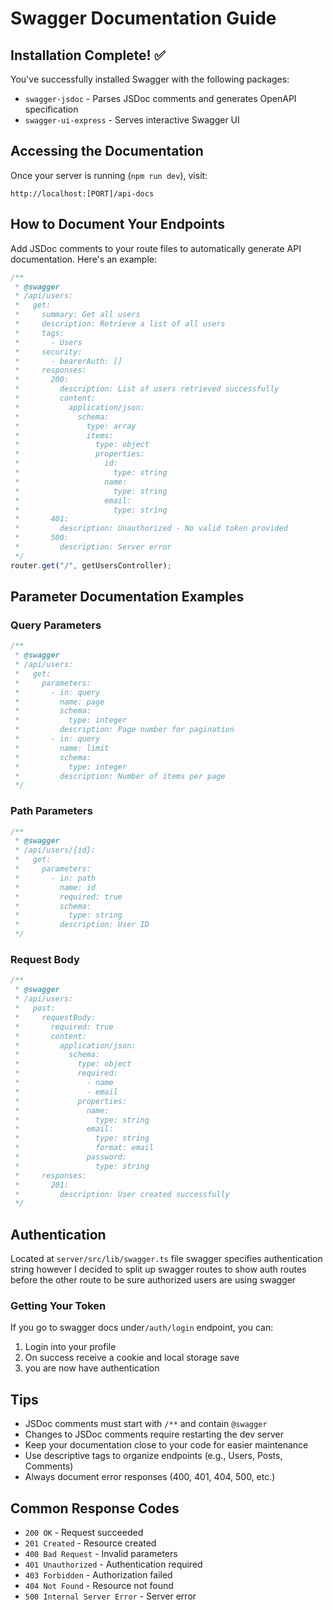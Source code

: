 # Swagger Documentation Guide

## Installation Complete! ✅

You've successfully installed Swagger with the following packages:

- `swagger-jsdoc` - Parses JSDoc comments and generates OpenAPI specification
- `swagger-ui-express` - Serves interactive Swagger UI

## Accessing the Documentation

Once your server is running (`npm run dev`), visit:

```
http://localhost:[PORT]/api-docs
```

## How to Document Your Endpoints

Add JSDoc comments to your route files to automatically generate API documentation. Here's an example:

```typescript
/**
 * @swagger
 * /api/users:
 *   get:
 *     summary: Get all users
 *     description: Retrieve a list of all users
 *     tags:
 *       - Users
 *     security:
 *       - bearerAuth: []
 *     responses:
 *       200:
 *         description: List of users retrieved successfully
 *         content:
 *           application/json:
 *             schema:
 *               type: array
 *               items:
 *                 type: object
 *                 properties:
 *                   id:
 *                     type: string
 *                   name:
 *                     type: string
 *                   email:
 *                     type: string
 *       401:
 *         description: Unauthorized - No valid token provided
 *       500:
 *         description: Server error
 */
router.get("/", getUsersController);
```

## Parameter Documentation Examples

### Query Parameters

```typescript
/**
 * @swagger
 * /api/users:
 *   get:
 *     parameters:
 *       - in: query
 *         name: page
 *         schema:
 *           type: integer
 *         description: Page number for pagination
 *       - in: query
 *         name: limit
 *         schema:
 *           type: integer
 *         description: Number of items per page
 */
```

### Path Parameters

```typescript
/**
 * @swagger
 * /api/users/{id}:
 *   get:
 *     parameters:
 *       - in: path
 *         name: id
 *         required: true
 *         schema:
 *           type: string
 *         description: User ID
 */
```

### Request Body

```typescript
/**
 * @swagger
 * /api/users:
 *   post:
 *     requestBody:
 *       required: true
 *       content:
 *         application/json:
 *           schema:
 *             type: object
 *             required:
 *               - name
 *               - email
 *             properties:
 *               name:
 *                 type: string
 *               email:
 *                 type: string
 *                 format: email
 *               password:
 *                 type: string
 *     responses:
 *       201:
 *         description: User created successfully
 */
```

## Authentication

Located at `server/src/lib/swagger.ts` file swagger specifies authentication string however I decided to split up swagger routes to show auth routes before the other route to be sure authorized users are using swagger

### Getting Your Token

If you go to swagger docs under`/auth/login` endpoint, you can:

1. Login into your profile
2. On success receive a cookie and local storage save
3. you are now have authentication

## Tips

- JSDoc comments must start with `/**` and contain `@swagger`
- Changes to JSDoc comments require restarting the dev server
- Keep your documentation close to your code for easier maintenance
- Use descriptive tags to organize endpoints (e.g., Users, Posts, Comments)
- Always document error responses (400, 401, 404, 500, etc.)

## Common Response Codes

- `200 OK` - Request succeeded
- `201 Created` - Resource created
- `400 Bad Request` - Invalid parameters
- `401 Unauthorized` - Authentication required
- `403 Forbidden` - Authorization failed
- `404 Not Found` - Resource not found
- `500 Internal Server Error` - Server error
